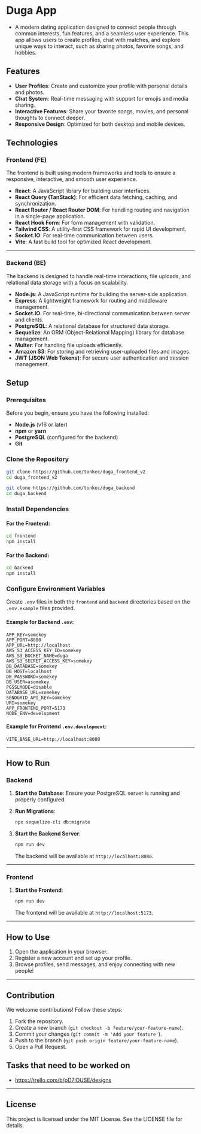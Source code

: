 # Duga App

- A modern dating application designed to connect people through common interests, fun features, and a seamless user experience. This app allows users to create profiles, chat with matches, and explore unique ways to interact, such as sharing photos, favorite songs, and hobbies.

## Features

- **User Profiles**: Create and customize your profile with personal details and photos.
- **Chat System**: Real-time messaging with support for emojis and media sharing.
- **Interactive Features**: Share your favorite songs, movies, and personal thoughts to connect deeper.
- **Responsive Design**: Optimized for both desktop and mobile devices.

## Technologies

### Frontend (FE)

The frontend is built using modern frameworks and tools to ensure a responsive, interactive, and smooth user experience.

- **React**: A JavaScript library for building user interfaces.
- **React Query (TanStack)**: For efficient data fetching, caching, and synchronization.
- **React Router / React Router DOM**: For handling routing and navigation in a single-page application.
- **React Hook Form**: For form management with validation.
- **Tailwind CSS**: A utility-first CSS framework for rapid UI development.
- **Socket.IO**: For real-time communication between users.
- **Vite**: A fast build tool for optimized React development.

---

### Backend (BE)

The backend is designed to handle real-time interactions, file uploads, and relational data storage with a focus on scalability.

- **Node.js**: A JavaScript runtime for building the server-side application.
- **Express**: A lightweight framework for routing and middleware management.
- **Socket.IO**: For real-time, bi-directional communication between server and clients.
- **PostgreSQL**: A relational database for structured data storage.
- **Sequelize**: An ORM (Object-Relational Mapping) library for database management.
- **Multer**: For handling file uploads efficiently.
- **Amazon S3**: For storing and retrieving user-uploaded files and images.
- **JWT (JSON Web Tokens)**: For secure user authentication and session management.

## Setup

### Prerequisites

Before you begin, ensure you have the following installed:

- **Node.js** (v16 or later)
- **npm** or **yarn**
- **PostgreSQL** (configured for the backend)
- **Git**

### Clone the Repository

```bash
git clone https://github.com/tonkec/duga_frontend_v2
cd duga_frontend_v2
```

```bash
git clone https://github.com/tonkec/duga_backend
cd duga_backend
```

### Install Dependencies

#### For the Frontend:

```bash
cd frontend
npm install
```

#### For the Backend:

```bash
cd backend
npm install
```

### Configure Environment Variables

Create `.env` files in both the `frontend` and `backend` directories based on the `.env.example` files provided.

#### Example for Backend `.env`:

```env
APP_KEY=somekey
APP_PORT=8080
APP_URL=http://localhost
AWS_S3_ACCESS_KEY_ID=somekey
AWS_S3_BUCKET_NAME=duga
AWS_S3_SECRET_ACCESS_KEY=somekey
DB_DATABASE=somekey
DB_HOST=localhost
DB_PASSWORD=somekey
DB_USER=asomekey
PGSSLMODE=disable
DATABASE_URL=somekey
SENDGRID_API_KEY=somekey
URI=somekey
APP_FRONTEND_PORT=5173
NODE_ENV=development
```

#### Example for Frontend `.env.development`:

```env
VITE_BASE_URL=http://localhost:8080

```

---

## How to Run

### Backend

1. **Start the Database**:
   Ensure your PostgreSQL server is running and properly configured.

2. **Run Migrations**:

   ```bash
   npx sequelize-cli db:migrate
   ```

3. **Start the Backend Server**:

   ```bash
   npm run dev
   ```

   The backend will be available at `http://localhost:8080`.

---

### Frontend

1. **Start the Frontend**:

   ```bash
   npm run dev
   ```

   The frontend will be available at `http://localhost:5173`.

---

## How to Use

1. Open the application in your browser.
2. Register a new account and set up your profile.
3. Browse profiles, send messages, and enjoy connecting with new people!

---

## Contribution

We welcome contributions! Follow these steps:

1. Fork the repository.
2. Create a new branch (`git checkout -b feature/your-feature-name`).
3. Commit your changes (`git commit -m 'Add your feature'`).
4. Push to the branch (`git push origin feature/your-feature-name`).
5. Open a Pull Request.

## Tasks that need to be worked on

- https://trello.com/b/pD7lOUSE/designs

---

## License

This project is licensed under the MIT License. See the LICENSE file for details.
